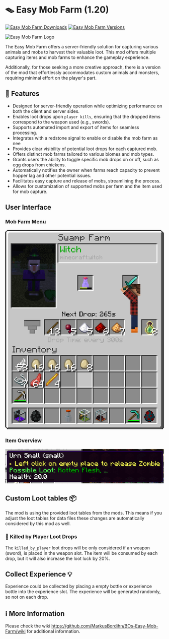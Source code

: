 # 🪤 Easy Mob Farm (1.20)

[![Easy Mob Farm Downloads](http://cf.way2muchnoise.eu/full_563464_downloads.svg)](https://www.curseforge.com/minecraft/mc-mods/easy-mob-farm)
[![Easy Mob Farm Versions](http://cf.way2muchnoise.eu/versions/Minecraft_563464_all.svg)](https://www.curseforge.com/minecraft/mc-mods/easy-mob-farm)

![Easy Mob Farm Logo][logo]

The Easy Mob Farm offers a server-friendly solution for capturing various animals and mobs to harvest their valuable loot.
This mod offers multiple capturing items and mob farms to enhance the gameplay experience.

Additionally, for those seeking a more creative approach, there is a version of the mod that effortlessly accommodates custom animals and monsters, requiring minimal effort on the player's part.

## 🔮 Features

- Designed for server-friendly operation while optimizing performance on both the client and server sides.
- Enables loot drops upon `player kills`, ensuring that the dropped items correspond to the weapon used (e.g., swords).
- Supports automated import and export of items for seamless processing.
- Integrates with a redstone signal to enable or disable the mob farm as nee
- Provides clear visibility of potential loot drops for each captured mob.
- Offers distinct mob farms tailored to various biomes and mob types.
- Grants users the ability to toggle specific mob drops on or off, such as egg drops from chickens.
- Automatically notifies the owner when farms reach capacity to prevent hopper lag and other potential issues.
- Facilitates easy capture and release of mobs, streamlining the process.
- Allows for customization of supported mobs per farm and the item used for mob capture.

## User Interface

### Mob Farm Menu

![Example of mob farm menu][mob_menu]

### Item Overview

![Example of item overview][item_overview]

## Custom Loot tables 📦

The mod is using the provided loot tables from the mods.
This means if you adjust the loot tables for data files these changes are automatically considered by this mod as well.

### 🤺 Killed by Player Loot Drops

The `killed_by_player` loot drops will be only considered if an weapon (sword), is placed in the weapon slot.
The item will be consumed by each drop, but it will also increase the loot luck by 20%.

## Collect Experience 💡

Experience could be collected by placing a empty bottle or experience bottle into the experience slot.
The experience will be generated randomly, so not on each drop.

## ℹ️ More Information

Please check the wiki <https://github.com/MarkusBordihn/BOs-Easy-Mob-Farm/wiki> for additional information.

[item_overview]: examples/item_overview.png
[logo]: wiki/logo_header.png
[mob_menu]: examples/mob_farm_menu.png

